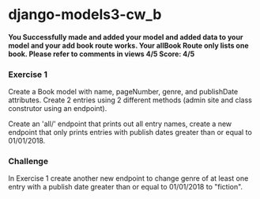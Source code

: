 # django-models3-cw_b
#### You Successfully made and added your model and added data to your model and your add book route works. Your allBook Route only lists one book. Please refer to comments in views 4/5 Score: 4/5
### Exercise 1
Create a Book model with name, pageNumber, genre, and publishDate attributes. Create 2 entries using 2 different methods (admin site and class construtor using an endpoint).

Create an 'all/' endpoint that prints out all entry names, create a new endpoint that only prints entries with publish dates greater than or equal to 01/01/2018.

### Challenge
In Exercise 1 create another new endpoint to change genre of at least one entry with a publish date greater than or equal to 01/01/2018 to "fiction".
